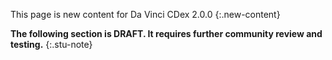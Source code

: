 <!-- input/examples/cdex-task-example23.json -->
This page is new content for Da Vinci CDex 2.0.0
{:.new-content}

**The following section is DRAFT. It requires further community review and testing.**
{:.stu-note}